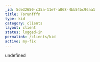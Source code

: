 ```yaml
---
_id: 5de32650-c35a-11e7-a068-4bb54bc96aa1
title: Torunfffn
type: kid
category: clients
layout: client
status: logged-in
permalink: /clients/kid
active: my-fix
---
```

undefined
